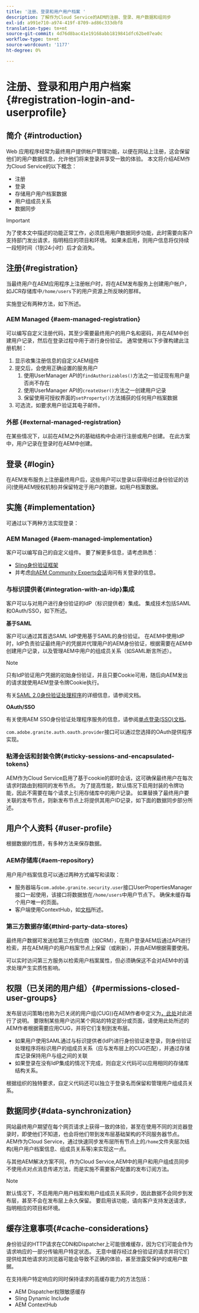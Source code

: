 ```yaml
---
title: '注册、登录和用户用户档案 '
description: 了解作为Cloud Service的AEM的注册、登录、用户数据和组同步
exl-id: a991e710-a974-419f-8709-ad86c333dbf8
translation-type: tm+mt
source-git-commit: 4d76d8bac41e19168abb1819841dfc62be07ea0c
workflow-type: tm+mt
source-wordcount: '1177'
ht-degree: 0%

---
```


# 注册、登录和用户用户档案{#registration-login-and-userprofile}

## 简介 {#introduction}

Web 应用程序经常为最终用户提供帐户管理功能，以便在网站上注册，这会保留他们的用户数据信息，允许他们将来登录并享受一致的体验。 本文将介绍AEM作为Cloud Service的以下概念：

* 注册
* 登录
* 存储用户用户档案数据
* 用户组成员关系
* 数据同步

>[!IMPORTANT]
>
>为了使本文中描述的功能正常工作，必须启用用户数据同步功能，此时需要向客户支持部门发出请求，指明相应的项目和环境。 如果未启用，则用户信息将仅持续一段短时间（1到24小时）后才会消失。

## 注册{#registration}

当最终用户在AEM应用程序上注册帐户时，将在AEM发布服务上创建用户帐户，如JCR存储库中`/home/users`下的用户资源上所反映的那样。

实施登记有两种方法，如下所述。

### AEM Managed {#aem-managed-registration}

可以编写自定义注册代码，其至少需要最终用户的用户名和密码，并在AEM中创建用户记录，然后在登录过程中用于进行身份验证。 通常使用以下步骤构建此注册机制：

1. 显示收集注册信息的自定义AEM组件
1. 提交后，会使用正确设置的服务用户
   1. 使用UserManager API的`findAuthorizables()`方法之一验证现有用户是否尚不存在
   1. 使用UserManager API的`createUser()`方法之一创建用户记录
   1. 保留使用可授权界面的`setProperty()`方法捕获的任何用户档案数据
1. 可选流，如要求用户验证其电子邮件。

### 外部 {#external-managed-registration}

在某些情况下，以前在AEM之外的基础结构中会进行注册或用户创建。 在此方案中，用户记录在登录时在AEM中创建。

## 登录 {#login}

在AEM发布服务上注册最终用户后，这些用户可以登录以获得经过身份验证的访问(使用AEM授权机制)并保留特定于用户的数据，如用户档案数据。

## 实施 {#implementation}

可通过以下两种方法实现登录：

### AEM Managed {#aem-managed-implementation}

客户可以编写自己的自定义组件。 要了解更多信息，请考虑熟悉：

* [Sling身份验证框架](https://sling.apache.org/documentation/the-sling-engine/authentication/authentication-framework.html)
* 并考虑[向AEM Community Experts会话](http://bit.ly/ATACEFeb15)询问有关登录的信息。

### 与标识提供者{#integration-with-an-idp}集成

客户可以与对用户进行身份验证的IdP（标识提供者）集成。 集成技术包括SAML和OAuth/SSO，如下所述。

**基于SAML**

客户可以通过其首选SAML IdP使用基于SAML的身份验证。 在AEM中使用IdP时，IdP负责验证最终用户的凭据并代理用户的AEM身份验证，根据需要在AEM中创建用户记录，以及管理AEM中用户的组成员关系（如SAML断言所述）。

>[!NOTE]
>
>只有IdP验证用户凭据的初始身份验证，并且只要Cookie可用，随后向AEM发出的请求就使用AEM登录令牌Cookie执行。

有关[SAML 2.0身份验证处理程序](https://experienceleague.adobe.com/docs/experience-manager-65/administering/security/saml-2-0-authenticationhandler.html?lang=en#saml-authentication-handler)的详细信息，请参阅文档。

**OAuth/SSO**

有关使用AEM SSO身份验证处理程序服务的信息，请参阅[单点登录(SSO)文档](https://experienceleague.adobe.com/docs/experience-manager-65/deploying/configuring/single-sign-on.html)。

`com.adobe.granite.auth.oauth.provider`接口可以通过您选择的OAuth提供程序实现。

### 粘滞会话和封装令牌{#sticky-sessions-and-encapsulated-tokens}

AEM作为Cloud Service启用了基于cookie的即时会话，这可确保最终用户在每次请求时路由到相同的发布节点。 为了提高性能，默认情况下启用封装的令牌功能，因此不需要在每个请求上引用存储库中的用户记录。 如果替换了最终用户要关联的发布节点，则新发布节点上将提供其用户ID记录，如下面的数据同步部分所述。

## 用户个人资料 {#user-profile}

根据数据的性质，有多种方法来保存数据。

### AEM存储库{#aem-repository}

用户用户档案信息可以通过两种方式编写和读取：

* 服务器端与`com.adobe.granite.security.user`接口UserPropertiesManager接口一起使用，该接口将数据放在`/home/users`中用户节点下。 确保未缓存每个用户唯一的页面。
* 客户端使用ContextHub，如[文档](https://experienceleague.adobe.com/docs/experience-manager-cloud-service/implementing/personalization/contexthub.html?lang=en#personalization)所述。

### 第三方数据存储{#third-party-data-stores}

最终用户数据可发送给第三方供应商（如CRM），在用户登录AEM后通过API进行检索，并在AEM用户的用户档案节点上保留（或刷新），并由AEM根据需要使用。

可以实时访问第三方服务以检索用户档案属性，但必须确保这不会对AEM中的请求处理产生实质性影响。

## 权限（已关闭的用户组）{#permissions-closed-user-groups}

发布层访问策略(也称为已关闭的用户组(CUG))在AEM作者中定义为[，此处](https://experienceleague.adobe.com/docs/experience-manager-65/administering/security/cug.html?lang=en#applying-your-closed-user-group-to-content-pages)对此进行了说明。 要限制某些用户访问某个网站的特定部分或页面，请使用此处所述的AEM作者根据需要应用CUG，并将它们复制到发布层。

* 如果用户使用SAML通过与标识提供者(IdP)进行身份验证来登录，则身份验证处理程序将标识用户的组成员关系（应与发布层上的CUG匹配），并通过存储库记录保持用户与组之间的关联
* 如果登录在没有IdP集成的情况下完成，则自定义代码可以应用相同的存储库结构关系。

根据组织的独特要求，自定义代码还可以独立于登录名而保留和管理用户组成员关系。

## 数据同步{#data-synchronization}

网站最终用户期望在每个网页请求上获得一致的体验，甚至在使用不同的浏览器登录时，即使他们不知道，也会将他们带到发布层基础架构的不同服务器节点。 AEM作为Cloud Service，通过快速同步发布层所有节点上的`/home`文件夹层次结构(用户用户档案信息、组成员关系等)来实现这一点。

与其他AEM解决方案不同，作为Cloud Service,AEM中的用户和用户组成员同步不使用点对点消息传递方法，而是实施不需要客户配置的发布订阅方法。

>[!NOTE]
>
>默认情况下，不启用用户用户档案和用户组成员关系同步，因此数据不会同步到发布层，甚至不会在发布层上永久保留。 要启用该功能，请向客户支持发送请求，指明相应的项目和环境。

## 缓存注意事项{#cache-considerations}

身份验证的HTTP请求在CDN和Dispatcher上可能很难缓存，因为它们可能会作为请求响应的一部分传输用户特定状态。 无意中缓存经过身份验证的请求并将它们提供给其他请求的浏览器可能会导致不正确的体验，甚至泄露受保护的或用户数据。

在支持用户特定响应的同时保持请求的高缓存能力的方法包括：

* AEM Dispatcher权限敏感缓存
* Sling Dynamic Include
* AEM ContextHub
